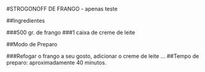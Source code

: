 #STROGONOFF DE FRANGO - apenas teste

##Ingredientes

###500 gr. de frango
###1 caixa de creme de leite

##Modo de Preparo

###Refogar o frango a seu gosto, adicionar o creme de leite ...
##Tempo de preparo: aproximadamente 40 minutos.
